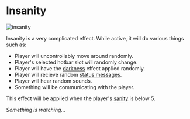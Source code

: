 # Insanity

![insanity](https://user-images.githubusercontent.com/47741160/140669411-65c66040-32b0-452f-a86e-9954d777a4e9.png)

Insanity is a very complicated effect. While active, it will do various things such as:
- Player will uncontrollably move around randomly.
- Player's selected hotbar slot will randomly change.
- Player will have the [darkness](https://github.com/fishcute/ToughAsClient/blob/main/Tutorial/Status%20Effects/Darkness.md) effect applied randomly.
- Player will recieve random [status messages](https://github.com/fishcute/ToughAsClient/blob/main/Tutorial/Miscellaneous/Status%20Message.md).
- Player will hear random sounds.
- Something will be communicating with the player.

This effect will be applied when the player's [sanity](https://github.com/fishcute/ToughAsClient/blob/main/Tutorial/Stats/Sanity.md) is below 5.

*Something is watching...*


